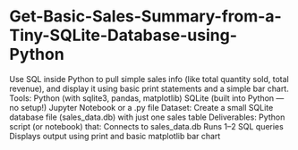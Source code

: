# Get-Basic-Sales-Summary-from-a-Tiny-SQLite-Database-using-Python
Use SQL inside Python to pull simple sales info (like total quantity sold, total revenue), and  display it using basic print statements and a simple bar chart.
Tools:
 Python (with sqlite3, pandas, matplotlib)
 SQLite (built into Python — no setup!)
 Jupyter Notebook or a .py file
 Dataset:
 Create a small SQLite database file (sales_data.db) with just one sales table 
Deliverables:
 Python script (or notebook) that:
 Connects to sales_data.db
 Runs 1–2 SQL queries
 Displays output using print and basic matplotlib bar chart

